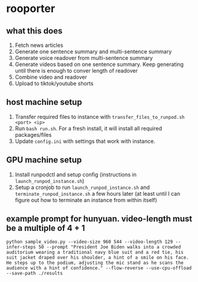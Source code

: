 # rooporter

## what this does
1. Fetch news articles
2. Generate one sentence summary and multi-sentence summary
3. Generate voice readover from multi-sentence summary
4. Generate videos based on one sentence summary. Keep generating until there is enough to conver length of readover
5. Combine video and readover
6. Upload to tiktok/youtube shorts

## host machine setup
1. Transfer required files to instance with `transfer_files_to_runpod.sh <port> <ip>`
2. Run `bash run.sh`. For a fresh install, it will install all required packages/files
3. Update `config.ini` with settings that work with instance.

## GPU machine setup
1. Install runpodctl and setup config (instructions in `launch_runpod_instance.sh`)
2. Setup a cronjob to run `launch_runpod_instance.sh` and `terminate_runpod_instance.sh` a few hours later (at least until I can figure out how to terminate an instance from within itself)

## example prompt for hunyuan. video-length must be a multiple of 4 + 1
`python sample_video.py --video-size 960 544 --video-length 129 --infer-steps 50 --prompt "President Joe Biden walks into a crowded auditorium wearing a traditional navy blue suit and a red tie, his suit jacket draped over his shoulder, a hint of a smile on his face. He steps up to the podium, adjusting the mic stand as he scans the audience with a hint of confidence." --flow-reverse --use-cpu-offload --save-path ./results`
